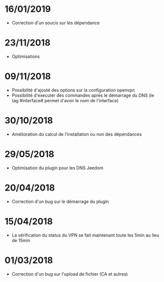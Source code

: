 # 16/01/2019

- Correction d'un soucis sur les dépendance

# 23/11/2018

- Optimisations

# 09/11/2018

- Possibilité d'ajouté des options sur la configuration openvpn
- Possibilité d'executer des commandes après le démarrage du DNS (le tag #interface# permet d'avoir le nom de l'interface)

# 30/10/2018

- Amélioration du calcul de l'installation ou non des dépendances

# 29/05/2018

- Optimisation du plugin pour les DNS Jeedom

# 20/04/2018

- Correction d'un bug sur le démarrage du plugin

# 15/04/2018

- La vérification du status du VPN se fait maintenant toute les 5min au lieu de 15min

# 01/03/2018

-	Correction d'un bug sur l'upload de fichier (CA et autres)
